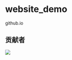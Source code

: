 # website_demo
github.io 
## 贡献者

<a href="https://github.com/hellof2e/quark-design/graphs/contributors">
  <img src="https://contrib.rocks/image?repo=quark-design/hellof2e" />
</a>

